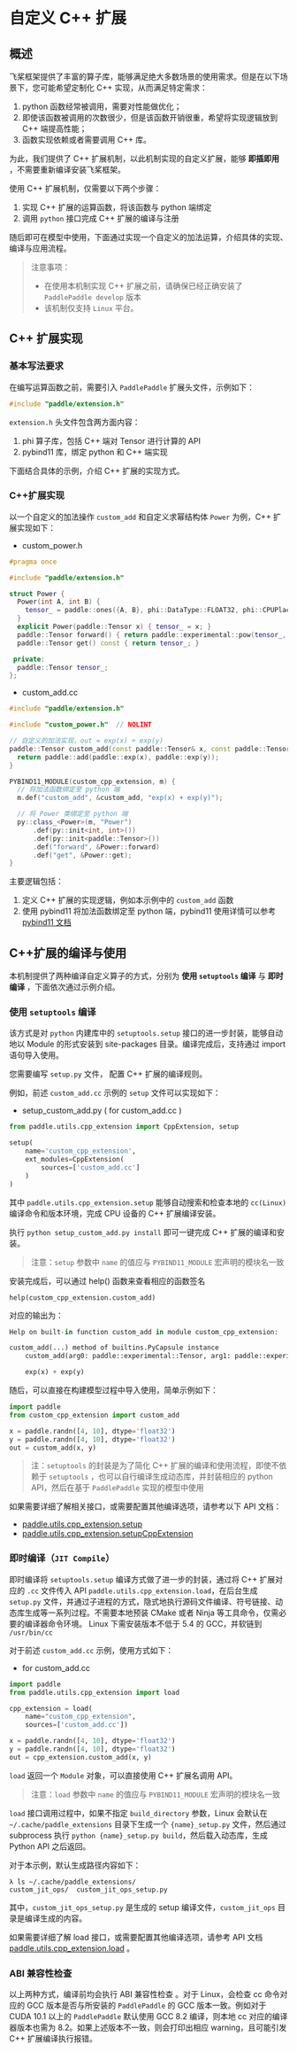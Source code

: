 # 自定义 C++ 扩展

## 概述

飞桨框架提供了丰富的算子库，能够满足绝大多数场景的使用需求。但是在以下场景下，您可能希望定制化 C++ 实现，从而满足特定需求：

1. python 函数经常被调用，需要对性能做优化；
2. 即使该函数被调用的次数很少，但是该函数开销很重，希望将实现逻辑放到 C++ 端提高性能；
3. 函数实现依赖或者需要调用 C++ 库。

为此，我们提供了 C++ 扩展机制，以此机制实现的自定义扩展，能够 **即插即用** ，不需要重新编译安装飞桨框架。

使用 C++ 扩展机制，仅需要以下两个步骤：

1. 实现 C++ 扩展的运算函数，将该函数与 python 端绑定
2. 调用 `python` 接口完成 C++ 扩展的编译与注册

随后即可在模型中使用，下面通过实现一个自定义的加法运算，介绍具体的实现、编译与应用流程。

> 注意事项：
>
> - 在使用本机制实现 C++ 扩展之前，请确保已经正确安装了 `PaddlePaddle develop` 版本
> - 该机制仅支持 `Linux` 平台。

## C++ 扩展实现

### 基本写法要求

在编写运算函数之前，需要引入 `PaddlePaddle` 扩展头文件，示例如下：

```c++
#include "paddle/extension.h"
```

`extension.h` 头文件包含两方面内容：

1. phi 算子库，包括 C++ 端对 Tensor 进行计算的 API
2. pybind11 库，绑定 python 和 C++ 端实现

下面结合具体的示例，介绍 C++ 扩展的实现方式。

### C++扩展实现

以一个自定义的加法操作 `custom_add` 和自定义求幂结构体 `Power` 为例，C++ 扩展实现如下：

- custom_power.h

```c++
#pragma once

#include "paddle/extension.h"

struct Power {
  Power(int A, int B) {
    tensor_ = paddle::ones({A, B}, phi::DataType::FLOAT32, phi::CPUPlace());
  }
  explicit Power(paddle::Tensor x) { tensor_ = x; }
  paddle::Tensor forward() { return paddle::experimental::pow(tensor_, 2); }
  paddle::Tensor get() const { return tensor_; }

 private:
  paddle::Tensor tensor_;
};
```

- custom_add.cc

```c++
#include "paddle/extension.h"

#include "custom_power.h"  // NOLINT

// 自定义的加法实现，out = exp(x) + exp(y)
paddle::Tensor custom_add(const paddle::Tensor& x, const paddle::Tensor& y) {
  return paddle::add(paddle::exp(x), paddle::exp(y));
}

PYBIND11_MODULE(custom_cpp_extension, m) {
  // 将加法函数绑定至 python 端
  m.def("custom_add", &custom_add, "exp(x) + exp(y)");

  // 将 Power 类绑定至 python 端
  py::class_<Power>(m, "Power")
      .def(py::init<int, int>())
      .def(py::init<paddle::Tensor>())
      .def("forward", &Power::forward)
      .def("get", &Power::get);
}
```

主要逻辑包括：

1. 定义 C++ 扩展的实现逻辑，例如本示例中的 `custom_add` 函数
2. 使用 pybind11 将加法函数绑定至 python 端，pybind11 使用详情可以参考 [pybind11 文档](https://pybind11.readthedocs.io/en/stable/)

## C++扩展的编译与使用

本机制提供了两种编译自定义算子的方式，分别为 **使用 `setuptools` 编译** 与 **即时编译** ，下面依次通过示例介绍。

### 使用 `setuptools` 编译

该方式是对 `python` 内建库中的 `setuptools.setup` 接口的进一步封装，能够自动地以 Module 的形式安装到 site-packages 目录。编译完成后，支持通过 import 语句导入使用。

您需要编写 `setup.py` 文件， 配置 C++ 扩展的编译规则。

例如，前述 `custom_add.cc` 示例的 `setup` 文件可以实现如下：

- setup_custom_add.py ( for custom_add.cc )

```python
from paddle.utils.cpp_extension import CppExtension, setup

setup(
    name='custom_cpp_extension',
    ext_modules=CppExtension(
        sources=['custom_add.cc']
    )
)
```

其中 `paddle.utils.cpp_extension.setup` 能够自动搜索和检查本地的 `cc(Linux)` 编译命令和版本环境，完成 CPU 设备的 C++ 扩展编译安装。

执行 `python setup_custom_add.py install` 即可一键完成 C++ 扩展的编译和安装。

> 注意：`setup` 参数中 `name` 的值应与 `PYBIND11_MODULE` 宏声明的模块名一致

安装完成后，可以通过 help() 函数来查看相应的函数签名

```python-repl
help(custom_cpp_extension.custom_add)
```

对应的输出为：

```python
Help on built-in function custom_add in module custom_cpp_extension:

custom_add(...) method of builtins.PyCapsule instance
    custom_add(arg0: paddle::experimental::Tensor, arg1: paddle::experimental::Tensor) -> paddle::experimental::Tensor

    exp(x) + exp(y)

```

随后，可以直接在构建模型过程中导入使用，简单示例如下：

```python
import paddle
from custom_cpp_extension import custom_add

x = paddle.randn([4, 10], dtype='float32')
y = paddle.randn([4, 10], dtype='float32')
out = custom_add(x, y)
```

> 注：`setuptools` 的封装是为了简化 C++ 扩展的编译和使用流程，即使不依赖于 `setuptools` ，也可以自行编译生成动态库，并封装相应的 python API，然后在基于 `PaddlePaddle` 实现的模型中使用

如果需要详细了解相关接口，或需要配置其他编译选项，请参考以下 API 文档：

- [paddle.utils.cpp_extension.setup](https://www.paddlepaddle.org.cn/documentation/docs/zh/api/paddle/utils/cpp_extension/setup_cn.html)
- [paddle.utils.cpp_extension.setupCppExtension](https://www.paddlepaddle.org.cn/documentation/docs/zh/api/paddle/utils/cpp_extension/CppExtension_cn.html)

### 即时编译（`JIT Compile`）

即时编译将 `setuptools.setup` 编译方式做了进一步的封装，通过将 C++ 扩展对应的 `.cc` 文件传入 API `paddle.utils.cpp_extension.load`，在后台生成 `setup.py` 文件，并通过子进程的方式，隐式地执行源码文件编译、符号链接、动态库生成等一系列过程。不需要本地预装 CMake 或者 Ninja 等工具命令，仅需必要的编译器命令环境。 Linux 下需安装版本不低于 5.4 的 GCC，并软链到 `/usr/bin/cc`

对于前述 `custom_add.cc` 示例，使用方式如下：

- for custom_add.cc

```python
import paddle
from paddle.utils.cpp_extension import load

cpp_extension = load(
    name="custom_cpp_extension",
    sources=['custom_add.cc'])

x = paddle.randn([4, 10], dtype='float32')
y = paddle.randn([4, 10], dtype='float32')
out = cpp_extension.custom_add(x, y)
```

`load` 返回一个 `Module` 对象，可以直接使用 C++ 扩展名调用 API。

> 注意：`load` 参数中 `name` 的值应与 `PYBIND11_MODULE` 宏声明的模块名一致

`load` 接口调用过程中，如果不指定 `build_directory` 参数，Linux 会默认在 `~/.cache/paddle_extensions` 目录下生成一个 `{name}_setup.py` 文件，然后通过 subprocess 执行 `python {name}_setup.py build`，然后载入动态库，生成 Python API 之后返回。

对于本示例，默认生成路径内容如下：

```
λ ls ~/.cache/paddle_extensions/
custom_jit_ops/  custom_jit_ops_setup.py
```

其中，`custom_jit_ops_setup.py` 是生成的 setup 编译文件，`custom_jit_ops` 目录是编译生成的内容。

如果需要详细了解 load 接口，或需要配置其他编译选项，请参考 API 文档 [paddle.utils.cpp_extension.load](https://www.paddlepaddle.org.cn/documentation/docs/zh/api/paddle/utils/cpp_extension/load_cn.html) 。

### ABI 兼容性检查

以上两种方式，编译前均会执行 ABI 兼容性检查 。对于 Linux，会检查 cc 命令对应的 GCC 版本是否与所安装的 `PaddlePaddle` 的 GCC 版本一致。例如对于 CUDA 10.1 以上的 `PaddlePaddle` 默认使用 GCC 8.2 编译，则本地 cc 对应的编译器版本也需为 8.2。如果上述版本不一致，则会打印出相应 warning，且可能引发 C++ 扩展编译执行报错。
